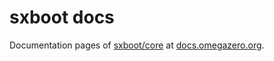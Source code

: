 # sxboot docs

Documentation pages of [sxboot/core](https://git.omegazero.org/sxboot/core) at [docs.omegazero.org](https://docs.omegazero.org/d/sxboot/core).
